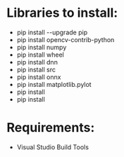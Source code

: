 # Libraries to install:
- pip install --upgrade pip
- pip install opencv-contrib-python
- pip install numpy
- pip install wheel
- pip install dnn
- pip install src
- pip install onnx
- pip install matplotlib.pylot
- pip install
- pip install

# Requirements:
- Visual Studio Build Tools
